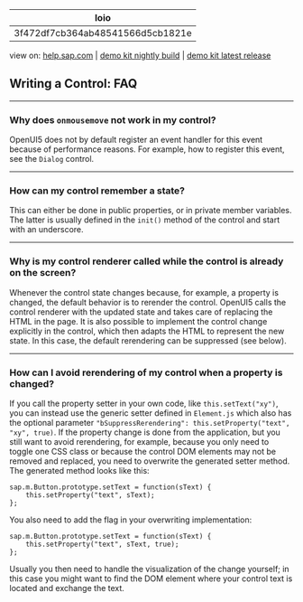 | loio |
| -----|
| 3f472df7cb364ab48541566d5cb1821e |

<div id="loio">

view on: [help.sap.com](https://help.sap.com/viewer/DRAFT/3237636b137e43519a20ad5513c49ccb/latest/en-US/3f472df7cb364ab48541566d5cb1821e.html) | [demo kit nightly build](https://openui5nightly.hana.ondemand.com/#/topic/3f472df7cb364ab48541566d5cb1821e) | [demo kit latest release](https://openui5.hana.ondemand.com/#/topic/3f472df7cb364ab48541566d5cb1821e)</div>
<!-- loio3f472df7cb364ab48541566d5cb1821e -->

## Writing a Control: FAQ

***

### Why does `onmousemove` not work in my control?

OpenUI5 does not by default register an event handler for this event because of performance reasons. For example, how to register this event, see the `Dialog` control.

***

### How can my control remember a state?

This can either be done in public properties, or in private member variables. The latter is usually defined in the `init()` method of the control and start with an underscore.

***

### Why is my control renderer called while the control is already on the screen?

Whenever the control state changes because, for example, a property is changed, the default behavior is to rerender the control. OpenUI5 calls the control renderer with the updated state and takes care of replacing the HTML in the page. It is also possible to implement the control change explicitly in the control, which then adapts the HTML to represent the new state. In this case, the default rerendering can be suppressed \(see below\).

***

### How can I avoid rerendering of my control when a property is changed?

If you call the property setter in your own code, like `this.setText("xy")`, you can instead use the generic setter defined in `Element.js` which also has the optional parameter `"bSuppressRerendering": this.setProperty("text", "xy", true)`. If the property change is done from the application, but you still want to avoid rerendering, for example, because you only need to toggle one CSS class or because the control DOM elements may not be removed and replaced, you need to overwrite the generated setter method. The generated method looks like this:

```lang-js
sap.m.Button.prototype.setText = function(sText) {
	this.setProperty("text", sText);
};
```

You also need to add the flag in your overwriting implementation:

```lang-js
sap.m.Button.prototype.setText = function(sText) {
	this.setProperty("text", sText, true);
};

```

Usually you then need to handle the visualization of the change yourself; in this case you might want to find the DOM element where your control text is located and exchange the text.

